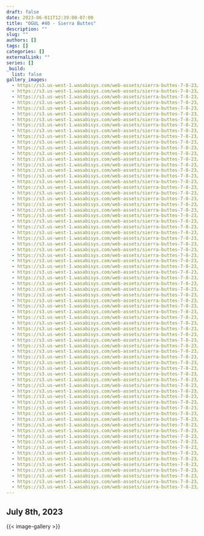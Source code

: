 ```yaml
---
draft: false
date: 2023-06-011T12:39:00-07:00
title: "OGUL #40 - Sierra Buttes"
description: ""
slug: ""
authors: []
tags: []
categories: []
externalLink: ""
series: []
_build:
  list: false
gallery_images:
  - https://s3.us-west-1.wasabisys.com/web-assets/sierra-buttes-7-8-23/PXL_20230708_170204790.jpg
  - https://s3.us-west-1.wasabisys.com/web-assets/sierra-buttes-7-8-23/PXL_20230708_171747853.jpg
  - https://s3.us-west-1.wasabisys.com/web-assets/sierra-buttes-7-8-23/PXL_20230708_171751165.jpg
  - https://s3.us-west-1.wasabisys.com/web-assets/sierra-buttes-7-8-23/PXL_20230708_173010018.jpg
  - https://s3.us-west-1.wasabisys.com/web-assets/sierra-buttes-7-8-23/PXL_20230708_174409903.jpg
  - https://s3.us-west-1.wasabisys.com/web-assets/sierra-buttes-7-8-23/PXL_20230708_174415375.jpg
  - https://s3.us-west-1.wasabisys.com/web-assets/sierra-buttes-7-8-23/PXL_20230708_174744965.jpg
  - https://s3.us-west-1.wasabisys.com/web-assets/sierra-buttes-7-8-23/PXL_20230708_174747125.jpg
  - https://s3.us-west-1.wasabisys.com/web-assets/sierra-buttes-7-8-23/PXL_20230708_174915384.jpg
  - https://s3.us-west-1.wasabisys.com/web-assets/sierra-buttes-7-8-23/PXL_20230708_180115948.jpg
  - https://s3.us-west-1.wasabisys.com/web-assets/sierra-buttes-7-8-23/PXL_20230708_180559102.MP.jpg
  - https://s3.us-west-1.wasabisys.com/web-assets/sierra-buttes-7-8-23/PXL_20230708_180601062.jpg
  - https://s3.us-west-1.wasabisys.com/web-assets/sierra-buttes-7-8-23/PXL_20230708_180937499.jpg
  - https://s3.us-west-1.wasabisys.com/web-assets/sierra-buttes-7-8-23/PXL_20230708_181446321.jpg
  - https://s3.us-west-1.wasabisys.com/web-assets/sierra-buttes-7-8-23/PXL_20230708_181515629.MP.jpg
  - https://s3.us-west-1.wasabisys.com/web-assets/sierra-buttes-7-8-23/PXL_20230708_181742469.jpg
  - https://s3.us-west-1.wasabisys.com/web-assets/sierra-buttes-7-8-23/PXL_20230708_181839127.jpg
  - https://s3.us-west-1.wasabisys.com/web-assets/sierra-buttes-7-8-23/PXL_20230708_182127129.jpg
  - https://s3.us-west-1.wasabisys.com/web-assets/sierra-buttes-7-8-23/PXL_20230708_182218297.jpg
  - https://s3.us-west-1.wasabisys.com/web-assets/sierra-buttes-7-8-23/PXL_20230708_182238377.jpg
  - https://s3.us-west-1.wasabisys.com/web-assets/sierra-buttes-7-8-23/PXL_20230708_182240675.jpg
  - https://s3.us-west-1.wasabisys.com/web-assets/sierra-buttes-7-8-23/PXL_20230708_182242000.jpg
  - https://s3.us-west-1.wasabisys.com/web-assets/sierra-buttes-7-8-23/PXL_20230708_182244968.jpg
  - https://s3.us-west-1.wasabisys.com/web-assets/sierra-buttes-7-8-23/PXL_20230708_182247688.jpg
  - https://s3.us-west-1.wasabisys.com/web-assets/sierra-buttes-7-8-23/PXL_20230708_182251191.jpg
  - https://s3.us-west-1.wasabisys.com/web-assets/sierra-buttes-7-8-23/PXL_20230708_182254302.jpg
  - https://s3.us-west-1.wasabisys.com/web-assets/sierra-buttes-7-8-23/PXL_20230708_182256802.jpg
  - https://s3.us-west-1.wasabisys.com/web-assets/sierra-buttes-7-8-23/PXL_20230708_182300457.jpg
  - https://s3.us-west-1.wasabisys.com/web-assets/sierra-buttes-7-8-23/PXL_20230708_182304135.jpg
  - https://s3.us-west-1.wasabisys.com/web-assets/sierra-buttes-7-8-23/PXL_20230708_182307986.jpg
  - https://s3.us-west-1.wasabisys.com/web-assets/sierra-buttes-7-8-23/PXL_20230708_182310412.jpg
  - https://s3.us-west-1.wasabisys.com/web-assets/sierra-buttes-7-8-23/PXL_20230708_182313449.jpg
  - https://s3.us-west-1.wasabisys.com/web-assets/sierra-buttes-7-8-23/PXL_20230708_182317133.jpg
  - https://s3.us-west-1.wasabisys.com/web-assets/sierra-buttes-7-8-23/PXL_20230708_182320645.jpg
  - https://s3.us-west-1.wasabisys.com/web-assets/sierra-buttes-7-8-23/PXL_20230708_182324505.jpg
  - https://s3.us-west-1.wasabisys.com/web-assets/sierra-buttes-7-8-23/PXL_20230708_182327258.jpg
  - https://s3.us-west-1.wasabisys.com/web-assets/sierra-buttes-7-8-23/PXL_20230708_182330048.MP.jpg
  - https://s3.us-west-1.wasabisys.com/web-assets/sierra-buttes-7-8-23/PXL_20230708_182333544.jpg
  - https://s3.us-west-1.wasabisys.com/web-assets/sierra-buttes-7-8-23/PXL_20230708_182336229.jpg
  - https://s3.us-west-1.wasabisys.com/web-assets/sierra-buttes-7-8-23/PXL_20230708_183404817.MP.jpg
  - https://s3.us-west-1.wasabisys.com/web-assets/sierra-buttes-7-8-23/PXL_20230708_183532701.jpg
  - https://s3.us-west-1.wasabisys.com/web-assets/sierra-buttes-7-8-23/PXL_20230708_183548687.jpg
  - https://s3.us-west-1.wasabisys.com/web-assets/sierra-buttes-7-8-23/PXL_20230708_183604571.jpg
  - https://s3.us-west-1.wasabisys.com/web-assets/sierra-buttes-7-8-23/PXL_20230708_183615332.jpg
  - https://s3.us-west-1.wasabisys.com/web-assets/sierra-buttes-7-8-23/PXL_20230708_183621477.jpg
  - https://s3.us-west-1.wasabisys.com/web-assets/sierra-buttes-7-8-23/PXL_20230708_183710618.jpg
  - https://s3.us-west-1.wasabisys.com/web-assets/sierra-buttes-7-8-23/PXL_20230708_183718265.jpg
  - https://s3.us-west-1.wasabisys.com/web-assets/sierra-buttes-7-8-23/PXL_20230708_184304079.jpg
  - https://s3.us-west-1.wasabisys.com/web-assets/sierra-buttes-7-8-23/PXL_20230708_191307859.jpg
  - https://s3.us-west-1.wasabisys.com/web-assets/sierra-buttes-7-8-23/PXL_20230708_191309752.jpg
  - https://s3.us-west-1.wasabisys.com/web-assets/sierra-buttes-7-8-23/PXL_20230708_192853073.jpg
  - https://s3.us-west-1.wasabisys.com/web-assets/sierra-buttes-7-8-23/PXL_20230708_193413452.jpg
  - https://s3.us-west-1.wasabisys.com/web-assets/sierra-buttes-7-8-23/PXL_20230708_193803782.jpg
  - https://s3.us-west-1.wasabisys.com/web-assets/sierra-buttes-7-8-23/PXL_20230708_193810531.PORTRAIT.jpg
  - https://s3.us-west-1.wasabisys.com/web-assets/sierra-buttes-7-8-23/PXL_20230708_193819863.PORTRAIT.jpg
  - https://s3.us-west-1.wasabisys.com/web-assets/sierra-buttes-7-8-23/PXL_20230708_193822081.PORTRAIT.jpg
  - https://s3.us-west-1.wasabisys.com/web-assets/sierra-buttes-7-8-23/PXL_20230708_193826737.PORTRAIT.ORIGINAL.jpg
  - https://s3.us-west-1.wasabisys.com/web-assets/sierra-buttes-7-8-23/PXL_20230708_193829493.PORTRAIT.ORIGINAL.jpg
  - https://s3.us-west-1.wasabisys.com/web-assets/sierra-buttes-7-8-23/PXL_20230708_193842439.PORTRAIT.jpg
  - https://s3.us-west-1.wasabisys.com/web-assets/sierra-buttes-7-8-23/PXL_20230708_193847814.PORTRAIT.jpg
  - https://s3.us-west-1.wasabisys.com/web-assets/sierra-buttes-7-8-23/PXL_20230708_193853167.PORTRAIT.jpg
  - https://s3.us-west-1.wasabisys.com/web-assets/sierra-buttes-7-8-23/PXL_20230708_193927403.jpg
  - https://s3.us-west-1.wasabisys.com/web-assets/sierra-buttes-7-8-23/PXL_20230708_193932812.jpg
  - https://s3.us-west-1.wasabisys.com/web-assets/sierra-buttes-7-8-23/PXL_20230708_193944115.jpg
  - https://s3.us-west-1.wasabisys.com/web-assets/sierra-buttes-7-8-23/PXL_20230708_195948005.jpg
  - https://s3.us-west-1.wasabisys.com/web-assets/sierra-buttes-7-8-23/PXL_20230708_195949540.jpg
  - https://s3.us-west-1.wasabisys.com/web-assets/sierra-buttes-7-8-23/PXL_20230708_200046156.jpg
  - https://s3.us-west-1.wasabisys.com/web-assets/sierra-buttes-7-8-23/PXL_20230708_200047643.jpg
  - https://s3.us-west-1.wasabisys.com/web-assets/sierra-buttes-7-8-23/PXL_20230708_201546087.jpg
  - https://s3.us-west-1.wasabisys.com/web-assets/sierra-buttes-7-8-23/PXL_20230708_201546806.jpg
  - https://s3.us-west-1.wasabisys.com/web-assets/sierra-buttes-7-8-23/PXL_20230708_201749164.MP.jpg
  - https://s3.us-west-1.wasabisys.com/web-assets/sierra-buttes-7-8-23/PXL_20230708_201751469.jpg
---
```


## July 8th, 2023

{{< image-gallery >}}